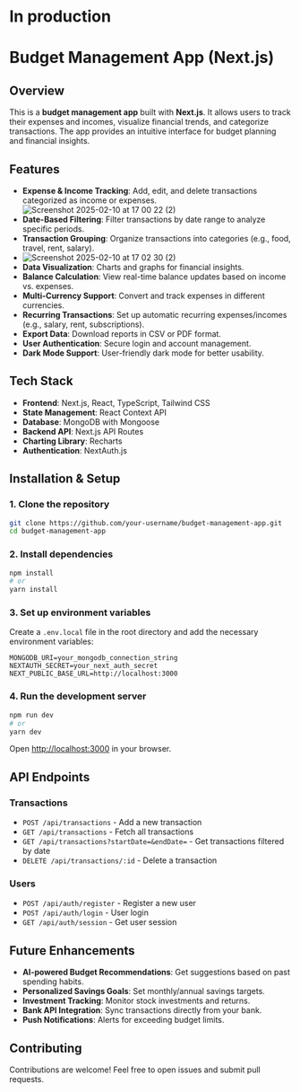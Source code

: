 # In production

# Budget Management App (Next.js)

## Overview

This is a **budget management app** built with **Next.js**. It allows users to track their expenses and incomes,
visualize financial trends, and categorize transactions. The app provides an intuitive interface for budget planning and
financial insights.

## Features

- **Expense & Income Tracking**: Add, edit, and delete transactions categorized as income or expenses.
![Screenshot 2025-02-10 at 17 00 22 (2)](https://github.com/user-attachments/assets/e57b5622-930f-4242-9f6b-7b965bc0acc8)
- **Date-Based Filtering**: Filter transactions by date range to analyze specific periods.
- **Transaction Grouping**: Organize transactions into categories (e.g., food, travel, rent, salary).
- ![Screenshot 2025-02-10 at 17 02 30 (2)](https://github.com/user-attachments/assets/794562cc-1058-4021-bb7c-88119cb6246d)
- **Data Visualization**: Charts and graphs for financial insights.
- **Balance Calculation**: View real-time balance updates based on income vs. expenses.
- **Multi-Currency Support**: Convert and track expenses in different currencies.
- **Recurring Transactions**: Set up automatic recurring expenses/incomes (e.g., salary, rent, subscriptions).
- **Export Data**: Download reports in CSV or PDF format.
- **User Authentication**: Secure login and account management.
- **Dark Mode Support**: User-friendly dark mode for better usability.

## Tech Stack

- **Frontend**: Next.js, React, TypeScript, Tailwind CSS
- **State Management**: React Context API 
- **Database**: MongoDB with Mongoose
- **Backend API**: Next.js API Routes 
- **Charting Library**: Recharts 
- **Authentication**: NextAuth.js 

## Installation & Setup

### 1. Clone the repository

```bash
git clone https://github.com/your-username/budget-management-app.git
cd budget-management-app
```

### 2. Install dependencies

```bash
npm install
# or
yarn install
```

### 3. Set up environment variables

Create a `.env.local` file in the root directory and add the necessary environment variables:

```
MONGODB_URI=your_mongodb_connection_string
NEXTAUTH_SECRET=your_next_auth_secret
NEXT_PUBLIC_BASE_URL=http://localhost:3000
```

### 4. Run the development server

```bash
npm run dev
# or
yarn dev
```

Open [http://localhost:3000](http://localhost:3000) in your browser.

## API Endpoints

### Transactions

- `POST /api/transactions` - Add a new transaction
- `GET /api/transactions` - Fetch all transactions
- `GET /api/transactions?startDate=&endDate=` - Get transactions filtered by date
- `DELETE /api/transactions/:id` - Delete a transaction

### Users

- `POST /api/auth/register` - Register a new user
- `POST /api/auth/login` - User login
- `GET /api/auth/session` - Get user session

## Future Enhancements

- **AI-powered Budget Recommendations**: Get suggestions based on past spending habits.
- **Personalized Savings Goals**: Set monthly/annual savings targets.
- **Investment Tracking**: Monitor stock investments and returns.
- **Bank API Integration**: Sync transactions directly from your bank.
- **Push Notifications**: Alerts for exceeding budget limits.

## Contributing

Contributions are welcome! Feel free to open issues and submit pull requests.




